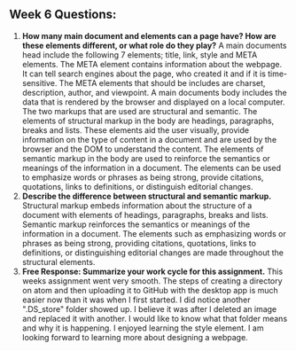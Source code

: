 ## Week 6 Questions:
1. **How many main document <head> and <body> elements can a page have? How are these elements different, or what role do they play?**
A main documents head include the following 7 elements; title, link, style and META elements. The META element contains information about the webpage. It can tell search engines about the page, who created it and if it is time-sensitive. The META elements that should be includes are charset, description, author, and viewpoint. A main documents body includes the data that is rendered by the browser and displayed on a local computer. The two markups that are used are structural and semantic. The elements of structural markup in the body are headings, paragraphs, breaks and lists. These elements aid the user visually, provide information on the type of content in a document and are used by the browser and the DOM to understand the content. The elements of semantic markup in the body are used to reinforce the semantics or meanings of the information in a document. The elements can be used to emphasize words or phrases as being strong, provide citations, quotations, links to definitions, or distinguish editorial changes.  
2. **Describe the difference between structural and semantic markup.** Structural markup embeds information about the structure of a document with elements of headings, paragraphs, breaks and lists. Semantic markup reinforces the semantics or meanings of the information in a document. The elements such as emphasizing words or phrases as being strong, providing citations, quotations, links to definitions, or distinguishing editorial changes are made throughout the structural elements.
3. **Free Response: Summarize your work cycle for this assignment.**
This weeks assignment went very smooth. The steps of creating a directory on atom and then uploading it to GitHub with the desktop app is much easier now than it was when I first started. I did notice another ".DS_store" folder showed up. I believe it was after I deleted an image and replaced it with another. I would like to know what that folder means and why it is happening. I enjoyed learning the style element. I am looking forward to learning more about designing a webpage.
